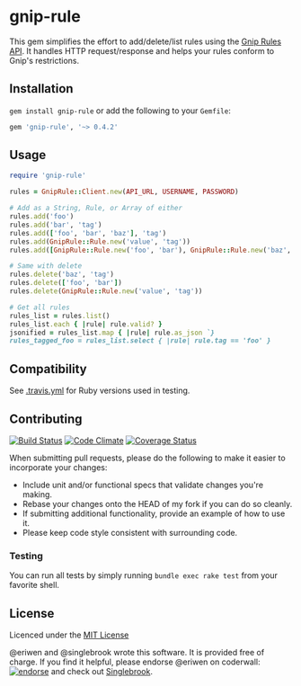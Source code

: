 # gnip-rule
This gem simplifies the effort to add/delete/list rules using the [Gnip Rules API](http://support.gnip.com/customer/portal/articles/477713-rules-methods-documentation). It handles HTTP request/response and helps your rules conform to Gnip's restrictions.

## Installation
`gem install gnip-rule` or add the following to your `Gemfile`:

```ruby
gem 'gnip-rule', '~> 0.4.2'
```

## Usage

```ruby
require 'gnip-rule'

rules = GnipRule::Client.new(API_URL, USERNAME, PASSWORD)

# Add as a String, Rule, or Array of either
rules.add('foo')
rules.add('bar', 'tag')
rules.add(['foo', 'bar', 'baz'], 'tag')
rules.add(GnipRule::Rule.new('value', 'tag'))
rules.add([GnipRule::Rule.new('foo', 'bar'), GnipRule::Rule.new('baz', 'tag2')])

# Same with delete
rules.delete('baz', 'tag')
rules.delete(['foo', 'bar'])
rules.delete(GnipRule::Rule.new('value', 'tag'))

# Get all rules
rules_list = rules.list()
rules_list.each { |rule| rule.valid? }
jsonified = rules_list.map { |rule| rule.as_json `}
rules_tagged_foo = rules_list.select { |rule| rule.tag == 'foo' }
```

## Compatibility
See [.travis.yml](.travis.yml) for Ruby versions used in testing.

## Contributing
[![Build Status](https://secure.travis-ci.org/singlebrook/gnip-rule.png)](http://travis-ci.org/singlebrook/gnip-rule) [![Code Climate](https://codeclimate.com/github/singlebrook/gnip-rule.png)](https://codeclimate.com/github/singlebrook/gnip-rule) [![Coverage Status](https://coveralls.io/repos/singlebrook/gnip-rule/badge.png?branch=master)](https://coveralls.io/r/singlebrook/gnip-rule)

When submitting pull requests, please do the following to make it easier to incorporate your changes:

* Include unit and/or functional specs that validate changes you're making.
* Rebase your changes onto the HEAD of my fork if you can do so cleanly.
* If submitting additional functionality, provide an example of how to use it.
* Please keep code style consistent with surrounding code.

### Testing
You can run all tests by simply running `bundle exec rake test` from your favorite shell.

## License
Licenced under the [MIT License](http://www.opensource.org/licenses/mit-license.php)

@eriwen and @singlebrook wrote this software. It is provided free of charge. If you find it helpful, please endorse @eriwen on coderwall: [![endorse](http://api.coderwall.com/eriwen/endorsecount.png)](http://coderwall.com/eriwen) and check out [Singlebrook](http://singlebrook.com).
